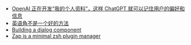 - [OpenAI 正在开发“我的个人资料”，这样 ChatGPT 就可以记住用户的偏好和信息](https://twitter.com/wongmjane/status/1656384528511008768)
- [英语角不是一个好的方法](https://codechina.org/2022/06/english-corner/)
- [Building a dialog component](https://web.dev/building-a-dialog-component/)
- [Zap is a minimal zsh plugin manager](https://github.com/zap-zsh/zap)